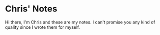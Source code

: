 # Chris' Notes

Hi there, I'm Chris and these are my notes. I can't promise you any kind of
quality since I wrote them for myself.
